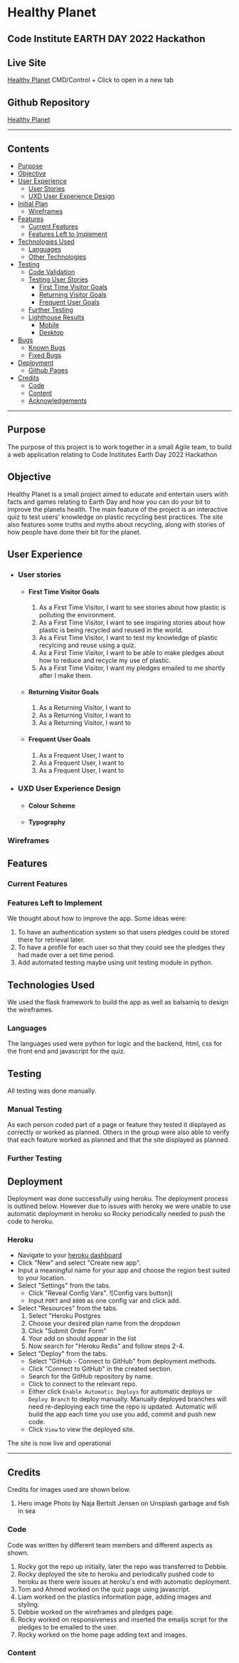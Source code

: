 # Healthy Planet

## Code Institute EARTH DAY 2022 Hackathon
## Live Site

[Healthy Planet](https://healthy-planet.herokuapp.com/) CMD/Control + Click to open in a new tab

## Github Repository

[Healthy Planet](https://github.com/cloki0610/healthy-planet)

***
## Contents
- [Purpose](#purpose)
- [Objective](#objective)
- [User Experience](#user-experience)
    - [User Stories](#user-stories)
    - [UXD User Experience Design](#uxd-user-experience-design)
- [Initial Plan](#initial-plan)
    - [Wireframes](#wireframes)
- [Features](#features)
    - [Current Features](#current-features)
    - [Features Left to Implement](#features-left-to-implement)
- [Technologies Used](#technologies-used)
    - [Languages](#languages)
    - [Other Technologies](#other-technologies)
- [Testing](#testing)
    - [Code Validation](#code-validation)
    - [Testing User Stories](#testing-user-stories)
        - [First Time Visitor Goals](#first-time-visitor-goals)
        - [Returning Visitor Goals](#returning-visitor-goals)
        - [Frequent User Goals](#frequent-user-goals)
    - [Further Testing](#further-testing)
    - [Lighthouse Results](#lighthouse-results)
        - [Mobile](#mobile)
        - [Desktop](#desktop)
- [Bugs](#bugs)
    - [Known Bugs](#known-bugs)
    - [Fixed Bugs](#fixed-bugs)
- [Deployment](#deployment)
    - [Github Pages](#github-pages)
- [Credits](#credits)
    - [Code](#code)
    - [Content](#content)
    - [Acknowledgements](#acknowledgements)
***

## Purpose

The purpose of this project is to work together in a small Agile team, to build a web application relating to Code Institutes Earth Day 2022 Hackathon

## Objective

Healthy Planet is a small project aimed to educate and entertain users wiith facts and games relating to Earth Day and how you can do your bit to improve the planets health. The main feature of the project is an interactive quiz to test users' knowledge on plastic recycling best practices. The site also features some truths and myths about recycling, along with stories of how people have done their bit for the planet.

## User Experience

-   ### User stories

    -   #### First Time Visitor Goals

        1. As a First Time Visitor, I want to see stories about how plastic is polluting the environment.
        2. As a First Time Visitor, I want to see inspiring stories about how plastic is being recycled and reused in the world.
        3. As a First Time Visitor, I want to test my knowledge of plastic recylcing and reuse using a quiz.
        4. As a First Time Visitor, I want to be able to make pledges about how to reduce and recycle my use of plastic.
        5. As a First Time Visitor, I want my pledges emailed to me shortly after I make them.
        

    -   #### Returning Visitor Goals

        1. As a Returning Visitor, I want to 
        1. As a Returning Visitor, I want to 
        1. As a Returning Visitor, I want to 

    -   #### Frequent User Goals
        1. As a Frequent User, I want to
        1. As a Frequent User, I want to
        1. As a Frequent User, I want to 

-   ### UXD User Experience Design

    -   #### Colour Scheme

    -   #### Typography

### Wireframes


## Features

### Current Features

### Features Left to Implement

We thought about how to improve the app.  Some ideas were:
1.  To have an authentication system so that users pledges could be stored there for retrieval later.
2.  To have a profile for each user so that they could see the pledges they had made over a set time period.
3.  Add automated testing maybe using unit testing module in python.

## Technologies Used

We used the flask framework to build the app as well as balsamiq to design the wireframes.

### Languages

The languages used were python for logic and the backend, html, css for the front end and javascript for the quiz.

## Testing

All testing was done manually.

### Manual Testing

As each person coded part of a page or feature they tested it displayed as correctly or worked as planned.  Others in the group were also able to verify that each feature worked as planned and that the site displayed as planned.

### Further Testing

## Deployment

Deployment was done successfully using heroku.  The deployment process is outlined below.  However due to issues with heroky we were unable to use automatic deployment in heroku so Rocky periodically needed to push the code to heroku.

### Heroku

- Navigate to your [heroku dashboard](https://dashboard.heroku.com/apps)
- Click "New" and select "Create new app".  
- Input a meaningful name for your app and choose the region best suited to
  your location.
- Select "Settings" from the tabs.
  - Click "Reveal Config Vars".
    ![Config vars button](
  - Input `PORT` and `8000` as one config var and click add. 
- Select "Resources" from the tabs.
    1. Select "Heroku Postgres
    1. Choose your desired plan name from the dropdown
    1. Click "Submit Order Form"
    1. Your add on should appear in the list
    1. Now search for "Heroku Redis" and follow steps 2-4.
- Select "Deploy" from the tabs.  
  - Select "GitHub - Connect to GitHub" from deployment methods.  
  - Click "Connect to GitHub" in the created section.  
  - Search for the GitHub repository by name.  
  - Click to connect to the relevant repo.  
  - Either click `Enable Automatic Deploys` for automatic deploys or `Deploy
    Branch` to deploy manually. Manually deployed branches will need
    re-deploying each time the repo is updated. Automatic will build the app
    each time you use you add, commit and push new code.
  - Click `View` to view the deployed site.

The site is now live and operational

---

## Credits

Credits for images used are shown below.
1.  Hero image Photo by Naja Bertolt Jensen on Unsplash garbage and fish in sea


### Code

Code was written by different team members and different aspects as shown.
1.  Rocky got the repo up initially, later the repo was transferred to Debbie.
2.  Rocky deployed the site to heroku and periodically pushed code to heroku as there were issues at heroku's end with automatic deployment.
3.  Tom and Ahmed worked on the quiz page using javascript.
4.  Liam worked on the plastics information page, adding images and styling.
5.  Debbie worked on the wireframes and pledges page.
6.  Rocky worked on responsiveness and inserted the emailjs script for the pledges to be emailed to the user.
7.  Rocky worked on the home page adding text and images.


### Content
